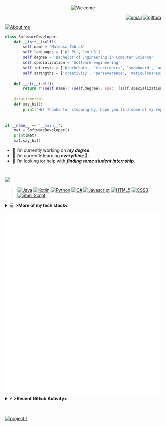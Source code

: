 <div align="center"><img align="center" src="welcome_60fps_100.gif" alt="Welcome"/></div>

<p align="right">
   <a href="mailto:git.mzebrak@gmail.com?subject=Hello%20Mat,%20from%20your%20GitHub%20page"><img src="https://img.shields.io/badge/gmail-%23D14836.svg?&style=for-the-badge&logo=gmail&logoColor=white" alt="gmail"/></a> 
   <a href="https://github.com/m-zebrak/m-zebrak/issues"><img src="https://img.shields.io/badge/github-%23000000.svg?&style=for-the-badge&logo=github&logoColor=white" alt="github"/></a>
</p>

<a href="https://github.com/m-zebrak" target="_blank"><img src="https://img.shields.io/badge/ABOUT%20ME:-%23000000.svg?style=for-the-badge" alt="About me"></a>

```python
class SoftwareDeveloper:
    def __init__(self):
        self.name = 'Mateusz Żebrak'
        self.languages = ['pl_PL', 'en_US']
        self.degree = 'Bachelor of Engineering in Computer Science'
        self.specialization = 'Software engineering'
        self.interests = ['blockchain', 'electronics', 'snowboard', 'automotive']
        self.strengths = ['creativity', 'perseverance', 'meticulousness']

    def __str__(self):
        return f'{self.name}: {self.degree}, spec. {self.specialization}, {self.languages}'

    @staticmethod
    def say_hi():
        print("Hi! Thanks for stopping by, hope you find some of my repos interesting.")


if __name__ == '__main__':
    mat = SoftwareDeveloper()
    print(mat)
    mat.say_hi()

```

- 🔭 I’m currently working on _**my degree**_.
- 🌱 I’m currently learning _**everything**_ 🤣.
- 🤔 I’m looking for help with _**finding some student internship**_.

<br />

<a href="https://github.com/m-zebrak" target="_blank"><img src="https://img.shields.io/badge/PROGRAMMING%20LANGUAGES:-%23008080.svg?style=for-the-badge"></a>

> <p>
>  <a href="https://github.com/m-zebrak" target="_blank"><img alt="Java" height="22px" src="https://img.shields.io/badge/java-%23ED8B00.svg?style=for-the-badge&logo=java&logoColor=white"/></a>
>  <a href="https://github.com/m-zebrak" target="_blank"><img alt="Kotlin" height="22px" src="https://img.shields.io/badge/kotlin-%230095D5.svg?style=for-the-badge&logo=kotlin&logoColor=white"/></a>
>  <a href="https://github.com/m-zebrak" target="_blank"><img alt="Python" height="22px" src="https://img.shields.io/badge/python-3670A0?style=for-the-badge&logo=python&logoColor=ffdd54"/></a>
>  <a href="https://github.com/m-zebrak" target="_blank"><img alt="C#" height="22px" src="https://img.shields.io/badge/c%23-%23239120.svg?style=for-the-badge&logo=c-sharp&logoColor=white"/></a>
>  <a href="https://github.com/m-zebrak" target="_blank"><img alt="Javascript" height="22px" src="https://img.shields.io/badge/javascript-%23323330.svg?style=for-the-badge&logo=javascript&logoColor=%23F7DF1E"/></a>
>  <a href="https://github.com/m-zebrak" target="_blank"><img alt="HTML5" height="22px" src="https://img.shields.io/badge/html5-%23E34F26.svg?style=for-the-badge&logo=html5&logoColor=white"/></a>
>  <a href="https://github.com/m-zebrak" target="_blank"><img alt="CSS3" height="22px" src="https://img.shields.io/badge/css3-%231572B6.svg?style=for-the-badge&logo=css3&logoColor=white"/></a>
>  <a href="https://github.com/m-zebrak" target="_blank"><img alt="Shell Script" height="22px" src="https://img.shields.io/badge/shell_script-%23121011.svg?style=for-the-badge&logo=gnu-bash&logoColor=white"/></a>
> </p>


<details>
  <summary>
    💻 <b>>More of my tech stack<</b>
  </summary>

  <br />

<a href="https://github.com/m-zebrak" target="_blank"><img src="https://img.shields.io/badge/FRAMEWORKS:-%23673AB7.svg?style=for-the-badge"></a>

>  <p>
>    <a href="https://github.com/m-zebrak" target="_blank"><img alt="Spring" height="22px" src="https://img.shields.io/badge/spring-%236DB33F.svg?style=for-the-badge&logo=spring&logoColor=white"/></a>
>    <a href="https://github.com/m-zebrak" target="_blank"><img alt="jQuery" height="22px" src="https://img.shields.io/badge/jquery-%230769AD.svg?style=for-the-badge&logo=jquery&logoColor=white"/></a>
>  </p>

<a href="https://github.com/m-zebrak" target="_blank"><img src="https://img.shields.io/badge/DATABASES:-%230167ff.svg?style=for-the-badge"></a>

>  <p>
>    <a href="https://github.com/m-zebrak" target="_blank"><img alt="MicrosoftSQLServer" height="22px" src="https://img.shields.io/badge/Microsoft%20SQL%20Sever-CC2927?style=for-the-badge&logo=microsoft%20sql%20server&logoColor=white"/></a>
>    <a href="https://github.com/m-zebrak" target="_blank"><img alt="MySQL" height="22px" src="https://img.shields.io/badge/mysql-%2300f.svg?style=for-the-badge&logo=mysql&logoColor=white"/></a>
>    <a href="https://github.com/m-zebrak" target="_blank"><img alt="Oracle" height="22px" src="https://img.shields.io/badge/Oracle-F80000?style=for-the-badge&logo=oracle&logoColor=white"/></a>
>    <a href="https://github.com/m-zebrak" target="_blank"><img alt="SQLite" height="22px" src="https://img.shields.io/badge/sqlite-%2307405e.svg?style=for-the-badge&logo=sqlite&logoColor=white"/></a>
>  </p>

<a href="https://github.com/m-zebrak" target="_blank"><img src="https://img.shields.io/badge/IDES:-%23e53935.svg?style=for-the-badge" alt="IDES:"></a>

>  <p>
>    <a href="https://github.com/m-zebrak" target="_blank"><img alt="IntelliJ IDEA" height="22px" src="https://img.shields.io/badge/IntelliJ%20IDEA-000000.svg?style=for-the-badge&logo=intellij-idea&logoColor=white"/></a>
>    <a href="https://github.com/m-zebrak" target="_blank"><img alt="PyCharm" height="22px" src="https://img.shields.io/badge/pycharm-143?style=for-the-badge&logo=pycharm&logoColor=black&color=black&labelColor=green"/></a>
>    <a href="https://github.com/m-zebrak" target="_blank"><img alt="Jupyter Notebook" height="22px" src="https://img.shields.io/badge/jupyter-%23FA0F00.svg?style=for-the-badge&logo=jupyter&logoColor=white"/></a>
>    <a href="https://github.com/m-zebrak" target="_blank"><img alt="Visual Studio Code" height="22px" src="https://img.shields.io/badge/Visual%20Studio%20Code-0078d7.svg?style=for-the-badge&logo=visual-studio-code&logoColor=white"/></a>
>  </p> 

<a href="https://github.com/m-zebrak" target="_blank"><img src="https://img.shields.io/badge/OTHERS:-%23607D8B.svg?style=for-the-badge" alt="OTHERS:"></a>

>  <p>
>    <a href="https://github.com/m-zebrak" target="_blank"><img alt="Docker" height="22px" src="https://img.shields.io/badge/docker-%230db7ed.svg?style=for-the-badge&logo=docker&logoColor=white"/></a>
>    <a href="https://github.com/m-zebrak" target="_blank"><img alt="Jira" height="22px" src="https://img.shields.io/badge/jira-%230A0FFF.svg?style=for-the-badge&logo=jira&logoColor=white"/></a>
>    <a href="https://github.com/m-zebrak" target="_blank"><img alt="Postman" height="22px" src="https://img.shields.io/badge/Postman-FF6C37?style=for-the-badge&logo=postman&logoColor=white"/></a>
>    <a href="https://github.com/m-zebrak" target="_blank"><img alt="Apache Maven" height="22px" src="https://img.shields.io/badge/Apache%20Maven-C71A36?style=for-the-badge&logo=Apache%20Maven&logoColor=white"/></a>
>    <a href="https://github.com/m-zebrak" target="_blank"><img alt="Gradle" height="22px" src="https://img.shields.io/badge/Gradle-02303A.svg?style=for-the-badge&logo=Gradle&logoColor=white"/></a>
>    <a href="https://github.com/m-zebrak" target="_blank"><img alt="Arduino" height="22px" src="https://img.shields.io/badge/-Arduino-00979D?style=for-the-badge&logo=Arduino&logoColor=white"/></a>
>    <a href="https://github.com/m-zebrak" target="_blank"><img alt="Git" height="22px" src="https://img.shields.io/badge/git-%23F05033.svg?style=for-the-badge&logo=git&logoColor=white"/></a>
>  </p> 
</details>

<p>
  <a href="https://github.com/m-zebrak/m-zebrak">
    <img align="center" src="https://raw.githubusercontent.com/m-zebrak/github-stats-transparent/output/generated/overview.svg" alt="m-zebrak github stats" /> 
    <img align="right" src="https://raw.githubusercontent.com/m-zebrak/github-stats-transparent/output/generated/languages.svg" alt="languages"/>
  </a> 
</p>


<details>
  <summary>
    ⚡ <b>>Recent Github Activity<</b>
  </summary>

   <!--START_SECTION:activity-->

1. ❌ Closed PR [#1](https://github.com/m-zebrak/gminer-mining-statistics-monitor/pull/1) in [m-zebrak/gminer-mining-statistics-monitor](https://github.com/m-zebrak/gminer-mining-statistics-monitor)
2. 💪 Opened PR [#1](https://github.com/m-zebrak/gminer-mining-statistics-monitor/pull/1) in [m-zebrak/gminer-mining-statistics-monitor](https://github.com/m-zebrak/gminer-mining-statistics-monitor)

   <!--END_SECTION:activity-->

</details>

#

<p>
   <a href="https://github.com/m-zebrak/pygame-conways-game-of-life">
     <img align="center" src="https://github-readme-stats.vercel.app/api/pin/?username=m-zebrak&repo=pygame-conways-game-of-life&title_color=4894e0&text_color=878787&bg_color=00000000&border_color=8B8B8B22" alt="project 1"/>
   </a>
   <!--<a href="https://github.com/m-zebrak/gminer-mining-statistics-monitor">
     <img align="right" src="https://github-readme-stats.vercel.app/api/pin?username=m-zebrak&repo=gminer-mining-statistics-monitor&title_color=4894e0&text_color=878787&bg_color=00000000&border_color=8B8B8B22" alt="project 2"/>
   </a>-->
</p>


